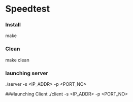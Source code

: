 # Speedtest

### Install
make 

### Clean
make clean

### launching server
./server -s <IP_ADDR> -p <PORT_NO>

###launching Client
./client -s <IP_ADDR> -p <PORT_NO>
